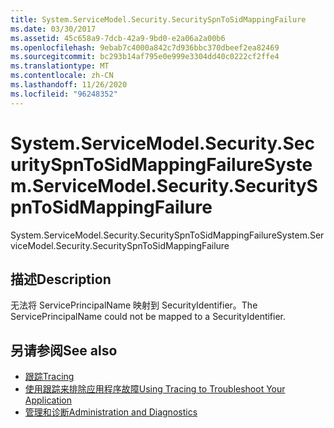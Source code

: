 ```yaml
---
title: System.ServiceModel.Security.SecuritySpnToSidMappingFailure
ms.date: 03/30/2017
ms.assetid: 45c658a9-7dcb-42a9-9bd0-e2a06a2a00b6
ms.openlocfilehash: 9ebab7c4000a842c7d936bbc370dbeef2ea82469
ms.sourcegitcommit: bc293b14af795e0e999e3304dd40c0222cf2ffe4
ms.translationtype: MT
ms.contentlocale: zh-CN
ms.lasthandoff: 11/26/2020
ms.locfileid: "96248352"
---
```

# <a name="systemservicemodelsecuritysecurityspntosidmappingfailure"></a><span data-ttu-id="2b5f9-102">System.ServiceModel.Security.SecuritySpnToSidMappingFailure</span><span class="sxs-lookup"><span data-stu-id="2b5f9-102">System.ServiceModel.Security.SecuritySpnToSidMappingFailure</span></span>

<span data-ttu-id="2b5f9-103">System.ServiceModel.Security.SecuritySpnToSidMappingFailure</span><span class="sxs-lookup"><span data-stu-id="2b5f9-103">System.ServiceModel.Security.SecuritySpnToSidMappingFailure</span></span>  
  
## <a name="description"></a><span data-ttu-id="2b5f9-104">描述</span><span class="sxs-lookup"><span data-stu-id="2b5f9-104">Description</span></span>  

 <span data-ttu-id="2b5f9-105">无法将 ServicePrincipalName 映射到 SecurityIdentifier。</span><span class="sxs-lookup"><span data-stu-id="2b5f9-105">The ServicePrincipalName could not be mapped to a SecurityIdentifier.</span></span>  
  
## <a name="see-also"></a><span data-ttu-id="2b5f9-106">另请参阅</span><span class="sxs-lookup"><span data-stu-id="2b5f9-106">See also</span></span>

- [<span data-ttu-id="2b5f9-107">跟踪</span><span class="sxs-lookup"><span data-stu-id="2b5f9-107">Tracing</span></span>](index.md)
- [<span data-ttu-id="2b5f9-108">使用跟踪来排除应用程序故障</span><span class="sxs-lookup"><span data-stu-id="2b5f9-108">Using Tracing to Troubleshoot Your Application</span></span>](using-tracing-to-troubleshoot-your-application.md)
- [<span data-ttu-id="2b5f9-109">管理和诊断</span><span class="sxs-lookup"><span data-stu-id="2b5f9-109">Administration and Diagnostics</span></span>](../index.md)
